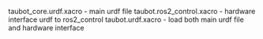 taubot_core.urdf.xacro 		- main urdf file
taubot.ros2_control.xacro	- hardware interface urdf to ros2_control
taubot.urdf.xacro		- load both main urdf file and hardware interface
